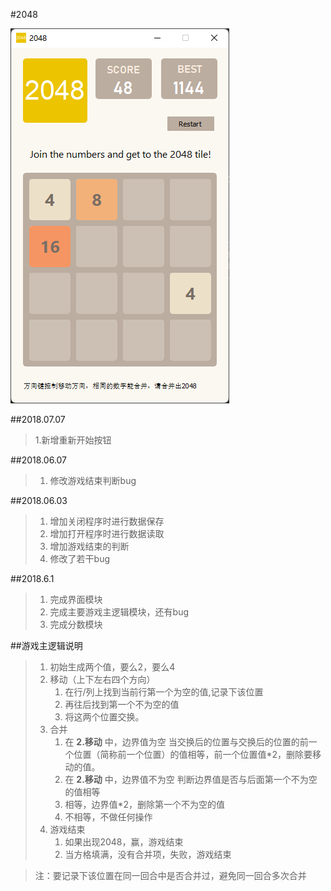 #2048

![2048](2048.png)

##2018.07.07

> 1.新增重新开始按钮

##2018.06.07
> 1. 修改游戏结束判断bug

##2018.06.03
> 1. 增加关闭程序时进行数据保存
> 2. 增加打开程序时进行数据读取
> 3. 增加游戏结束的判断
> 4. 修改了若干bug

##2018.6.1
> 1. 完成界面模块
> 2. 完成主要游戏主逻辑模块，还有bug
> 3. 完成分数模块

##游戏主逻辑说明
> 1. 初始生成两个值，要么2，要么4
> 2. 移动（上下左右四个方向）
>    1. 在行/列上找到当前行第一个为空的值,记录下该位置
>    2. 再往后找到第一个不为空的值
>    3. 将这两个位置交换。
> 3. 合并
>    1. 在 **2.移动** 中，边界值为空
>        当交换后的位置与交换后的位置的前一个位置（简称前一个位置）的值相等，前一个位置值*2，删除要移动的值。
>    2. 在 **2.移动** 中，边界值不为空
>        判断边界值是否与后面第一个不为空的值相等
>      1. 相等，边界值*2，删除第一个不为空的值
>      2. 不相等，不做任何操作
> 4. 游戏结束
>    1. 如果出现2048，赢，游戏结束
>    2. 当方格填满，没有合并项，失败，游戏结束

> 注：要记录下该位置在同一回合中是否合并过，避免同一回合多次合并
